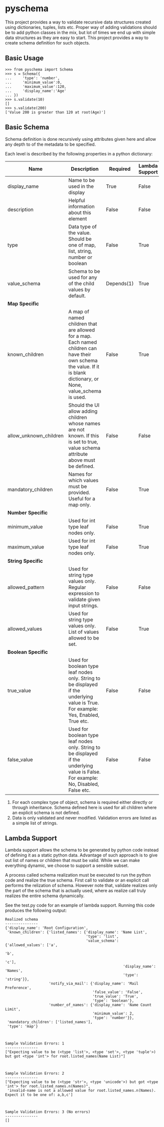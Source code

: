 pyschema
========

This project provides a way to validate recursive data structures created using
dictionaries, tuples, lists etc.  Proper way of adding validations should be
to add python classes in the mix, but lot of times we end up with simple data
structures as they are easy to start.  This project provides a way to create
schema definition for such objects. 

Basic Usage
------------
```
>>> from pyschema import Schema
>>> s = Schema({
...     'type': 'number',
...     'minimum_value':0,
...     'maximum_value':120,
...     'display_name':'Age'
... })
>>> s.validate(10)
[]
>>> s.validate(200)
['Value 200 is greater than 120 at root(Age)']

```


Basic Schema
------------

Schema definition is done recursively using attributes given here and allow any depth to of the metadata to be specified.  

Each level is described by the following properties in a python dictionary:

| Name | Description | Required | Lambda Support | Default |
| ---- | ---- | ---- | ---- | ---- |
| display_name | Name to be used in the display | True | False | n/a |
| description | Helpful information about this element | False | False | Blank string |
| type | Data type of the value. Should be one of map, list, string, number or boolean | False | True | n/a |
| value_schema | Schema to be used for any of the child values by default. | Depends(1) | True | n/a |
| **Map Specific** |  |  |  |  |
| known_children | A map of named children that are allowed for a map.  Each named children can have their own schema the value. If it is blank dictionary, or None, value_schema is used. | False | True | Blank Map | 
| allow_unknown_children | Should the UI allow adding children whose names are not known.  If this is set to true, value schema attribute above must be defined. | False | False | False |
| mandatory_children | Names for which values must be provided.  Useful for a map only.	| False | True | No Restrictions | 
| **Number Specific** |  |  |  |  |
| minimum_value | Used for int type leaf nodes only. | False | True | No Limit |
| maximum_value	| Used for int type leaf nodes only.| False | True | No Limit | 
| **String Specific** |  |  |  |  |
| allowed_pattern | Used for string type values only.  Regular expression to validate given input strings. | False | False | No restrictions |
| allowed_values | Used for string type values only.  List of values allowed to be set. | False | True | No restrictions |
| **Boolean Specific** |  |  |  |  |
| true_value | Used for boolean type leaf nodes only.  String to be displayed if the underlying value is True. For example: Yes, Enabled, True etc. | False | False | True |
| false_value | Used for boolean type leaf nodes only. String to be displayed if the underlying value is False. For example: No, Disabled, False etc. | False | False | True |


1. For each complex type of object, schema is required either directly or through inheritance.  Schema defined here is used for all children where an explicit schema is not defined.
2. Data is only validated and never modified.  Validation errors are listed as a simple list of strings.


Lambda Support
--------------

Lambda support allows the schema to be generated by python code instead of defining it as a static
python data. Advantage of such approach is to give out list of names or children that must be valid.
While we can make everything dynamic, we choose to support a sensible subset.

A process called schema realization must be executed to run the python code and realize
the true schema. First call to validate or an explicit call performs the relization of schema.
However note that, validate realizes only the part of the schema that is actually used, where as realize
call truly realizes the entire schema dynamically.

See the test.py code for an example of lambda support. Running this code produces the following output:

```
Realized schema
---------------
{'display_name': 'Root Configuration',
 'known_children': {'listed_names': {'display_name': 'Name List',
                                     'type': 'list',
                                     'value_schema': {'allowed_values': ['a',
                                                                         'b',
                                                                         'c'],
                                                      'display_name': 'Names',
                                                      'type': 'string'}},
                    'notify_via_mail': {'display_name': 'Mail Preference',
                                        'false_value': 'False',
                                        'true_value': 'True',
                                        'type': 'boolean'},
                    'number_of_names': {'display_name': 'Name Count Limit',
                                        'minimum_value': 2,
                                        'type': 'number'}},
 'mandatory_children': ['listed_names'],
 'type': 'map'}



Sample Validation Errors: 1
---------------
["Expecting value to be (<type 'list'>, <type 'set'>, <type 'tuple'>) but got <type 'int'> for root.listed_names(Name List)"]



Sample Validation Errors: 2
---------------
["Expecting value to be (<type 'str'>, <type 'unicode'>) but got <type 'int'> for root.listed_names.n(Names)",
 'invalid-name is not a allowed value for root.listed_names.n(Names). Expect it to be one of: a,b,c']



Sample Validation Errors: 3 (No errors)
---------------
[]
```


